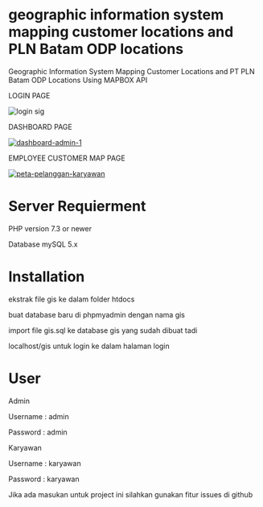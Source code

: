 # geographic information system mapping customer locations and PLN Batam ODP locations
Geographic Information System Mapping Customer Locations and PT PLN Batam ODP Locations Using MAPBOX API

<p>LOGIN PAGE</p>

![login sig](https://github.com/krpauto/sigplnbatam/assets/82790760/3a658e44-ff27-40eb-acc0-f9843001cc7c)

<p>DASHBOARD PAGE</p>
<a href="https://ibb.co/5kMyLR1"><img src="https://i.ibb.co/Scs8B36/dashboard-admin-1.jpg" alt="dashboard-admin-1" border="0"></a>

<p>EMPLOYEE CUSTOMER MAP PAGE</p>
<a href="https://ibb.co/9ZbmJ5Z"><img src="https://i.ibb.co/tLqwSrL/peta-pelanggan-karyawan.jpg" alt="peta-pelanggan-karyawan" border="0"></a>





# Server Requierment
PHP version 7.3 or newer

Database mySQL 5.x

# Installation
<p> ekstrak file gis ke dalam folder htdocs </p>
<p> buat database baru di phpmyadmin dengan nama gis </p>
<p> import file gis.sql ke database gis yang sudah dibuat tadi </p>
<p> localhost/gis untuk login ke dalam halaman login </p>

# User
Admin
<p> Username : admin </p>
<p> Password : admin </p>

Karyawan
<p> Username : karyawan </p>
<p> Password : karyawan </p>


Jika ada masukan untuk project ini silahkan gunakan fitur issues di github

